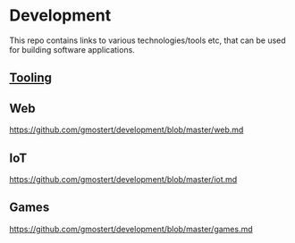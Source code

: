 # Development
This repo contains links to various technologies/tools etc, that can be used for building software applications.

## [Tooling](./tooling.md)

## Web
https://github.com/gmostert/development/blob/master/web.md

## IoT
https://github.com/gmostert/development/blob/master/iot.md

## Games
https://github.com/gmostert/development/blob/master/games.md
